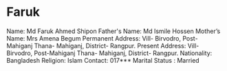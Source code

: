 # Faruk
Name: Md Faruk Ahmed Shipon  Father's Name: Md Ismile Hossen Mother’s Name: Mrs Amena Begum  Permanent Address: Vill- Birvodro, Post-Mahiganj  Thana- Mahiganj, District- Rangpur. Present Address: Vill- Birvodro, Post-Mahiganj  Thana- Mahiganj, District- Rangpur. Nationality: Bangladesh  Religion: Islam Contact: 017*** Marital Status : Married
